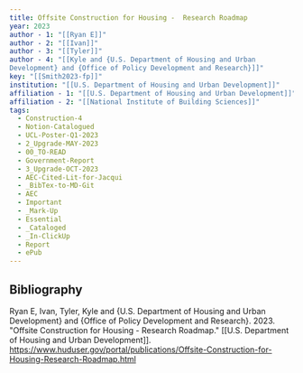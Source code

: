 ```yaml
---
title: Offsite Construction for Housing -  Research Roadmap
year: 2023
author - 1: "[[Ryan E]]"
author - 2: "[[Ivan]]"
author - 3: "[[Tyler]]"
author - 4: "[[Kyle and {U.S. Department of Housing and Urban
Development} and {Office of Policy Development and Research}]]"
key: "[[Smith2023-fp]]"
institution: "[[U.S. Department of Housing and Urban Development]]"
affiliation - 1: "[[U.S. Department of Housing and Urban Development]]"
affiliation - 2: "[[National Institute of Building Sciences]]"
tags:
  - Construction-4
  - Notion-Catalogued
  - UCL-Poster-Q1-2023
  - 2_Upgrade-MAY-2023
  - 00_TO-READ
  - Government-Report
  - 3_Upgrade-OCT-2023
  - AEC-Cited-Lit-for-Jacqui
  - _BibTex-to-MD-Git
  - AEC
  - Important
  - _Mark-Up
  - Essential
  - _Cataloged
  - _In-ClickUp
  - Report
  - ePub
---
```


## Bibliography
Ryan E, Ivan, Tyler, Kyle and {U.S. Department of Housing and Urban
Development} and {Office of Policy Development and Research}. 2023. "Offsite Construction for Housing -  Research Roadmap." [[U.S. Department of Housing and Urban Development]]. https://www.huduser.gov/portal/publications/Offsite-Construction-for-Housing-Research-Roadmap.html